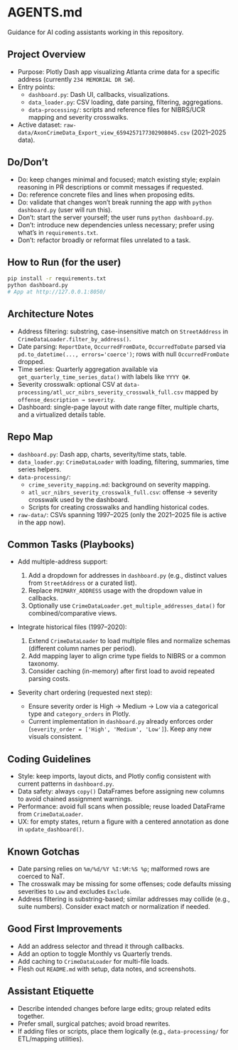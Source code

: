 # AGENTS.md

Guidance for AI coding assistants working in this repository.

## Project Overview
- Purpose: Plotly Dash app visualizing Atlanta crime data for a specific address (currently `234 MEMORIAL DR SW`).
- Entry points:
  - `dashboard.py`: Dash UI, callbacks, visualizations.
  - `data_loader.py`: CSV loading, date parsing, filtering, aggregations.
  - `data-processing/`: scripts and reference files for NIBRS/UCR mapping and severity crosswalks.
- Active dataset: `raw-data/AxonCrimeData_Export_view_6594257177302908045.csv` (2021–2025 data).

## Do/Don’t
- Do: keep changes minimal and focused; match existing style; explain reasoning in PR descriptions or commit messages if requested.
- Do: reference concrete files and lines when proposing edits.
- Do: validate that changes won’t break running the app with `python dashboard.py` (user will run this).
- Don’t: start the server yourself; the user runs `python dashboard.py`.
- Don’t: introduce new dependencies unless necessary; prefer using what’s in `requirements.txt`.
- Don’t: refactor broadly or reformat files unrelated to a task.

## How to Run (for the user)
```bash
pip install -r requirements.txt
python dashboard.py
# App at http://127.0.0.1:8050/
```

## Architecture Notes
- Address filtering: substring, case-insensitive match on `StreetAddress` in `CrimeDataLoader.filter_by_address()`.
- Date parsing: `ReportDate`, `OccurredFromDate`, `OccurredToDate` parsed via `pd.to_datetime(..., errors='coerce')`; rows with null `OccurredFromDate` dropped.
- Time series: Quarterly aggregation available via `get_quarterly_time_series_data()` with labels like `YYYY Q#`.
- Severity crosswalk: optional CSV at `data-processing/atl_ucr_nibrs_severity_crosswalk_full.csv` mapped by `offense_description → severity`.
- Dashboard: single-page layout with date range filter, multiple charts, and a virtualized details table.

## Repo Map
- `dashboard.py`: Dash app, charts, severity/time stats, table.
- `data_loader.py`: `CrimeDataLoader` with loading, filtering, summaries, time series helpers.
- `data-processing/`:
  - `crime_severity_mapping.md`: background on severity mapping.
  - `atl_ucr_nibrs_severity_crosswalk_full.csv`: offense → severity crosswalk used by the dashboard.
  - Scripts for creating crosswalks and handling historical codes.
- `raw-data/`: CSVs spanning 1997–2025 (only the 2021–2025 file is active in the app now).

## Common Tasks (Playbooks)
- Add multiple-address support:
  1) Add a dropdown for addresses in `dashboard.py` (e.g., distinct values from `StreetAddress` or a curated list).
  2) Replace `PRIMARY_ADDRESS` usage with the dropdown value in callbacks.
  3) Optionally use `CrimeDataLoader.get_multiple_addresses_data()` for combined/comparative views.

- Integrate historical files (1997–2020):
  1) Extend `CrimeDataLoader` to load multiple files and normalize schemas (different column names per period).
  2) Add mapping layer to align crime type fields to NIBRS or a common taxonomy.
  3) Consider caching (in-memory) after first load to avoid repeated parsing costs.

- Severity chart ordering (requested next step):
  - Ensure severity order is High → Medium → Low via a categorical type and `category_orders` in Plotly.
  - Current implementation in `dashboard.py` already enforces order (`severity_order = ['High', 'Medium', 'Low']`). Keep any new visuals consistent.

## Coding Guidelines
- Style: keep imports, layout dicts, and Plotly config consistent with current patterns in `dashboard.py`.
- Data safety: always `copy()` DataFrames before assigning new columns to avoid chained assignment warnings.
- Performance: avoid full scans when possible; reuse loaded DataFrame from `CrimeDataLoader`.
- UX: for empty states, return a figure with a centered annotation as done in `update_dashboard()`.

## Known Gotchas
- Date parsing relies on `%m/%d/%Y %I:%M:%S %p`; malformed rows are coerced to NaT.
- The crosswalk may be missing for some offenses; code defaults missing severities to `Low` and excludes `Exclude`.
- Address filtering is substring-based; similar addresses may collide (e.g., suite numbers). Consider exact match or normalization if needed.

## Good First Improvements
- Add an address selector and thread it through callbacks.
- Add an option to toggle Monthly vs Quarterly trends.
- Add caching to `CrimeDataLoader` for multi-file loads.
- Flesh out `README.md` with setup, data notes, and screenshots.

## Assistant Etiquette
- Describe intended changes before large edits; group related edits together.
- Prefer small, surgical patches; avoid broad rewrites.
- If adding files or scripts, place them logically (e.g., `data-processing/` for ETL/mapping utilities).

